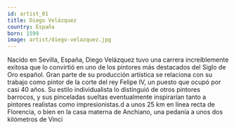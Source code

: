 ```yaml
---
id: artist_01
title: Diego Velázquez
country: España
born: 1599
image: artist/diego-velazquez.jpg
---
```

Nacido en Sevilla, España, Diego Velázquez tuvo una carrera increíblemente exitosa que lo convirtió en uno de los pintores más destacados del Siglo de Oro español. Gran parte de su producción artística se relaciona con su trabajo como pintor de la corte del rey Felipe IV, un puesto que ocupó por casi 40 años. Su estilo individualista lo distinguió de otros pintores barrocos, y sus pinceladas sueltas eventualmente inspirarían tanto a pintores realistas como impresionistas.d a unos 25 km en línea recta de Florencia, o bien en la casa materna de Anchiano, una pedanía a unos dos kilómetros de Vinci

